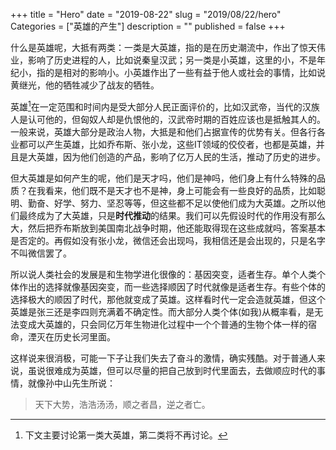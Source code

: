 +++
title = "Hero"
date = "2019-08-22"
slug = "2019/08/22/hero"
Categories = ["英雄的产生"]
description = ""
published = false
+++

什么是英雄呢，大抵有两类：一类是大英雄，指的是在历史潮流中，作出了惊天伟业，影响了历史进程的人，比如说秦皇汉武；另一类是小英雄，这里的小，不是年纪小，指的是相对的影响小。小英雄作出了一些有益于他人或社会的事情，比如说黄继光，他的牺牲减少了战友的牺牲。

英雄[^1]在一定范围和时间内是受大部分人民正面评价的，比如汉武帝，当代的汉族人是认可他的，但匈奴人却是仇恨他的，汉武帝时期的百姓应该也是抵触其人的。一般来说，英雄大部分是政治人物，大抵是和他们占据宣传的优势有关。但各行各业都可以产生英雄，比如乔布斯、张小龙，这些IT领域的佼佼者，也都是英雄，并且是大英雄，因为他们创造的产品，影响了亿万人民的生活，推动了历史的进步。

但大英雄是如何产生的呢，他们是天才吗，他们是神吗，他们身上有什么特殊的品质？在我看来，他们既不是天才也不是神，身上可能会有一些良好的品质，比如聪明、勤奋、好学、努力、坚忍等等，但这些都不足以使他们成为大英雄。之所以他们最终成为了大英雄，只是**时代推动**的结果。我们可以先假设时代的作用没有那么大，然后把乔布斯放到美国南北战争时期，他还能取得现在这些成就吗，答案基本是否定的。再假如没有张小龙，微信还会出现吗，我相信还是会出现的，只是名字不叫微信罢了。

所以说人类社会的发展是和生物学进化很像的：基因突变，适者生存。单个人类个体作出的选择就像基因突变，而一些选择顺因了时代就像是适者生存。有些个体的选择极大的顺因了时代，那他就变成了英雄。这样看时代一定会造就英雄，但这个英雄是张三还是李四则充满着不确定性。而大部分人类个体(如我)从概率看，是无法变成大英雄的，只会同亿万年生物进化过程中一个个普通的生物个体一样的宿命，湮灭在历史长河里面。

这样说来很消极，可能一下子让我们失去了奋斗的激情，确实残酷。对于普通人来说，虽说很难成为英雄，但可以尽量的把自己放到时代里面去，去做顺应时代的事情，就像孙中山先生所说：

> 天下大势，浩浩汤汤，顺之者昌，逆之者亡。

[^1]: 下文主要讨论第一类大英雄，第二类将不再讨论。
